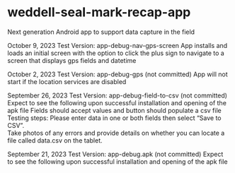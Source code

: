 # weddell-seal-mark-recap-app
Next generation Android app to support data capture in the field

October 9, 2023
Test Version: app-debug-nav-gps-screen
App installs and loads an initial screen with the option to click the plus sign to navigate to a screen that displays gps fields and datetime

October 2, 2023
Test Version: app-debug-gps (not committed)
App will not start if the location services are disabled

September 26, 2023
Test Version: app-debug-field-to-csv (not committed)
Expect to see the following upon successful installation and opening of the apk file
Fields should accept values and button should populate a csv file
Testing steps:
Please enter data in one or both fields then select “Save to CSV”.  
Take photos of any errors and provide details on whether you can locate a file called data.csv on the tablet.

September 21, 2023
Test Version: app-debug.apk (not committed)
Expect to see the following upon successful installation and opening of the apk file
